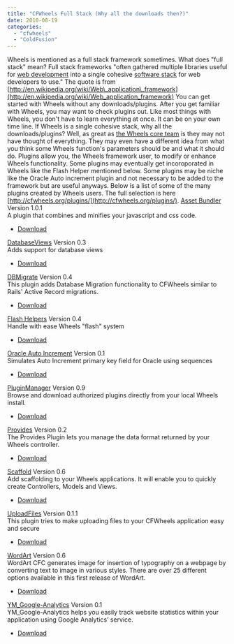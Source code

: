 ```yaml
---
title: "CFWheels Full Stack (Why all the downloads then?)"
date: 2010-08-19
categories: 
  - "cfwheels"
  - "ColdFusion"
---
```


Wheels is mentioned as a full stack framework sometimes. What does "full stack" mean? Full stack frameworks "often gathered multiple libraries useful for [web development](http://en.wikipedia.org/wiki/Web_development "Web development") into a single cohesive [software stack](http://en.wikipedia.org/wiki/Software_stack "Software stack") for web developers to use." The quote is from [http://en.wikipedia.org/wiki/Web\_application\_framework](http://en.wikipedia.org/wiki/Web_application_framework) You can get started with Wheels without any downloads/plugins. After you get familiar with Wheels, you may want to check plugins out. Like most things with Wheels, you don't have to learn everything at once. It can be on your own time line. If Wheels is a single cohesive stack, why all the downloads/plugins? Well, as great as [the Wheels core team](http://cfwheels.org/community/core-team) is they may not have thought of everything. They may even have a different idea from what you think some Wheels function's parameters should be and what it should do. Plugins allow you, the Wheels framework user, to modify or enhance Wheels functionality. Some plugins may eventually get incoroporated in Wheels like the Flash Helper mentioned below. Some plugins may be niche like the Oracle Auto increment plugin and not necessary to be added to the framework but are useful anyways. Below is a list of some of the many plugins created by Wheels users. The full selection is here [http://cfwheels.org/plugins/](http://cfwheels.org/plugins/). [Asset Bundler](http://cfwheels.org/plugins/listing/4) Version 1.0.1  
A plugin that combines and minifies your javascript and css code.

- [Download](http://cfwheels.org/plugins/download/4)

  
[DatabaseViews](http://cfwheels.org/plugins/listing/33) Version 0.3  
Adds support for database views

- [Download](http://cfwheels.org/plugins/download/33)

  
[DBMigrate](http://cfwheels.org/plugins/listing/28) Version 0.4  
This plugin adds Database Migration functionality to CFWheels similar to Rails' Active Record migrations.

- [Download](http://cfwheels.org/plugins/download/28)[](http://cfwheels.org/plugins/download/4)

  
[Flash Helpers](http://cfwheels.org/plugins/listing/10) Version 0.4  
Handle with ease Wheels "flash" system

- [Download](http://cfwheels.org/plugins/download/10)

[Oracle Auto Increment](http://cfwheels.org/plugins/listing/36) Version 0.1  
Simulates Auto Increment primary key field for Oracle using sequences

- [Download](http://cfwheels.org/plugins/download/36)

  
[PluginManager](http://cfwheels.org/plugins/listing/8) Version 0.9  
Browse and download authorized plugins directly from your local Wheels install.

- [Download](http://cfwheels.org/plugins/download/8)

  
[Provides](http://cfwheels.org/plugins/listing/6) Version 0.2  
The Provides Plugin lets you manage the data format returned by your Wheels controller.

- [Download](http://cfwheels.org/plugins/download/6)

  
[Scaffold](http://cfwheels.org/plugins/listing/9) Version 0.6  
Add scaffolding to your Wheels applications. It will enable you to quickly create Controllers, Models and Views.

- [Download](http://cfwheels.org/plugins/download/9)[](http://cfwheels.org/plugins/download/6)

  
[UploadFiles](http://cfwheels.org/plugins/listing/30) Version 0.1.1  
This plugin tries to make uploading files to your CFWheels application easy and secure

- [Download](http://cfwheels.org/plugins/download/30)

  
[WordArt](http://cfwheels.org/plugins/listing/20) Version 0.6  
WordArt CFC generates image for insertion of typography on a webpage by converting text to image in various styles. There are over 25 different options available in this first release of WordArt.

- [Download](http://cfwheels.org/plugins/download/20)

  
[YM\_Google-Analytics](http://cfwheels.org/plugins/listing/16) Version 0.1  
YM\_Google-Analytics helps you easily track website statistics within your application using Google Analytics’ service.

- [Download](http://cfwheels.org/plugins/download/16)
